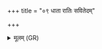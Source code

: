 +++
title = "०९ धाता रातिः सवितेदम्"

+++
<details><summary>मूलम् (GR)</summary>

+++(PSK 20.2.6)+++धाता रातिः सवितेदं जुषन्तां  
प्रजापतिर् निधिपतिर् नो अग्निः ।  
त्वष्टा पूषा प्रजया संरराणो  
यजमानाय द्रविणं दधातु ॥
</details>